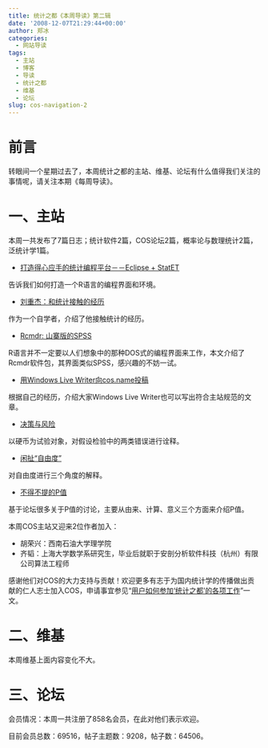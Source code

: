 ```yaml
---
title: 统计之都《本周导读》第二辑
date: '2008-12-07T21:29:44+00:00'
author: 郑冰
categories:
  - 网站导读
tags:
  - 主站
  - 博客
  - 导读
  - 统计之都
  - 维基
  - 论坛
slug: cos-navigation-2
---
```


# 前言

转眼间一个星期过去了，本周统计之都的主站、维基、论坛有什么值得我们关注的事情呢，请关注本期《每周导读》。<!--more-->

# 一、主站

本周一共发布了7篇日志；统计软件2篇，COS论坛2篇，概率论与数理统计2篇，泛统计学1篇。

  * [打造得心应手的统计编程平台－－Eclipse + StatET](https://cos.name/2008/12/eclipse-statet-for-r-editor/ "打造得心应手的统计编程平台－－Eclipse + StatET")

告诉我们如何打造一个R语言的编程界面和环境。

  * [刘重杰：和统计接触的经历](https://cos.name/2008/12/my-experience-with-statistics-by-chongjie-liu/)

作为一个自学者，介绍了他接触统计的经历。

  * [Rcmdr: 山寨版的SPSS](https://cos.name/2008/12/rcmdr-looks-like-spss/ "山寨版的SPSS")

R语言并不一定要以人们想象中的那种DOS式的编程界面来工作，本文介绍了Rcmdr软件包，其界面类似SPSS，感兴趣的不妨一试。

  * [用Windows Live Writer向cos.name投稿](https://cos.name/2008/12/windows-live-writer/)

根据自己的经历，介绍大家Windows Live Writer也可以写出符合主站规范的文章。

  * [决策与风险](https://cos.name/2008/12/decision-and-risk/)

以硬币为试验对象，对假设检验中的两类错误进行诠释。

  * [闲扯“自由度”](https://cos.name/2008/12/degrees-of-freedom/)

对自由度进行三个角度的解释。

  * [不得不提的P值](https://cos.name/2008/12/p-value/)

基于论坛很多关于P值的讨论，主要从由来、计算、意义三个方面来介绍P值。

本周COS主站又迎来2位作者加入：

  * 胡荣兴：西南石油大学理学院
  * 齐韬：上海大学数学系研究生，毕业后就职于安剖分析软件科技（杭州）有限公司算法工程师

感谢他们对COS的大力支持与贡献！欢迎更多有志于为国内统计学的传播做出贡献的仁人志士加入COS，申请事宜参见“[用户如何参加‘统计之都’的各项工作](http://cos.name/2008/11/how-to-work-with-cos/ "用户如何参加‘统计之都’的各项工作")”一文。

# 二、维基

本周维基上面内容变化不大。

# 三、论坛

会员情况：本周一共注册了858名会员，在此对他们表示欢迎。

目前会员总数：69516，帖子主题数：9208，帖子数：64506。
